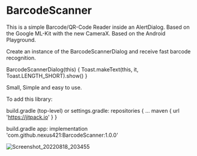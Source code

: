 # BarcodeScanner

This is a simple Barcode/QR-Code Reader inside an AlertDialog. Based on the Google ML-Kit with the new CameraX. Based on the Android Playground.

Create an instance of the BarcodeScannerDialog and receive fast barcode recognition.

BarcodeScannerDialog(this) {
            Toast.makeText(this, it, Toast.LENGTH_SHORT).show()
        }

Small, Simple and easy to use.

To add this library:

build.gradle (top-level) or settings.gradle:
repositories {
	...
	maven { url 'https://jitpack.io' }
}
                        
build.gradle app:
implementation 'com.github.nexus421:BarcodeScanner:1.0.0'


![Screenshot_20220818_203455](https://user-images.githubusercontent.com/24206344/185469083-daf0ee08-7f3a-4119-8a2d-afb80c396c36.png)
